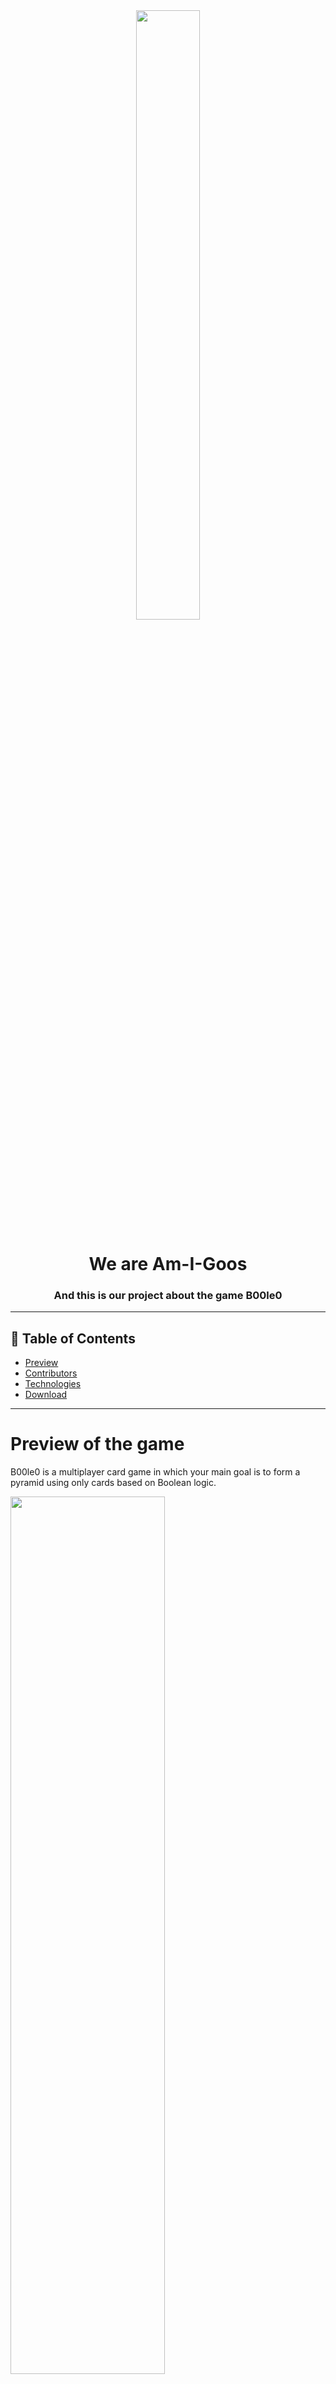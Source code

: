 <br>
<br>
<p align="center">
  <img align="center" src="https://user-images.githubusercontent.com/85336778/168472705-54d7de42-94d0-40bf-a512-d5f6f15cd134.png" height="50%" width = "45%">
</p>

<h1 align="center">We are Am-I-Goos</h1>
<h3 align="center">And this is our project about the game B00le0</h3>

---

## 📝 Table of Contents

+ [Preview](#Preview)
+ [Contributors](#Contributors)
+ [Technologies](#used-technologies)
+ [Download](#Download)

---

<h1 align=""> Preview of the game</h1> <a name = "preview"></a>

<p align = "" font-size="40">B00le0 is a multiplayer card game in which your main goal is to form a pyramid using only cards based on Boolean logic.</p>
<p align="">
  <img src = "https://user-images.githubusercontent.com/85336778/168487225-2afd4e6e-0e8e-42f3-8f21-2096d7619da6.png" height="60%" width = "70%">
 </p>

---

# Contributors

><a href = "https://github.com/AIKostov20"> Aleksander Kostov</a> - Scrum Trainer

><a href = "https://github.com/YYTodorov20"> Yoan Todorov</a>  - Back-End Developer

><a href = "https://github.com/NVDespotov20"> Nikolay Despotov</a>  - Back-End Developer

><a href = "https://github.com/APPetrova"> Alexandra Petrova</a> - QA/Designer
<br>

---

# Used technologies
- <img src="https://user-images.githubusercontent.com/85336778/168471335-47e2d66a-c812-4b33-a43c-08e9e7076ac4.png" width=30>  Visual studio (For the code)
- <img src="https://user-images.githubusercontent.com/85336778/168491597-5ece5e98-8c3a-447d-8fad-a90c1547cd0b.png" width=25> SFML (For the code)
- <img src= "https://user-images.githubusercontent.com/85336778/168470318-38113484-53ab-4b78-af06-6231e9db2483.png" width="25"> MediBang Paint (For the design)
- <img src="https://media.discordapp.net/attachments/815253581149896790/818133539903111188/Microsoft_Word_logo.png" width="25">  Word (For the documentation)
-  <img src="https://media.discordapp.net/attachments/815253581149896790/818136011359518780/kisspng-microsoft-powerpoint-computer-software-microsoft-o-5b3b3927c75c49.3318087715306079118166-rem.png" width="25"> PowerPoint (For the presentation)
-  <img src="https://user-images.githubusercontent.com/85336778/168471426-b94f8411-4b50-4d9c-9bb0-f256e96701a9.png" width="25"> Excel (For the QA documentation)
-  <img src="https://user-images.githubusercontent.com/85336778/168491891-78a91df4-65fb-46ad-a71e-732994d15a24.png" width="25"> Discord (For communication)

---

# 📥Download

<p>To download our project on your machine you just need to clone it. This can be done by pasting this text in your command prompt:</p>

<pre>git clone https://github.com/AIKostov20/LogicGame2022.git</pre>

<p>Or you can download the .zip file from the repository. Go into the "Source" folder and then click the LogicGame.sln file.</p>

